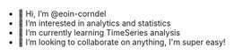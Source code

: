 - 👋 Hi, I’m @eoin-corndel
- 👀 I’m interested in analytics and statistics
- 🌱 I’m currently learning TimeSeries analysis
- 💞️ I’m looking to collaborate on anything, I'm super easy!

<!---
eoin-corndel/eoin-corndel is a ✨ special ✨ repository because its `README.md` (this file) appears on your GitHub profile.
You can click the Preview link to take a look at your changes.
--->
